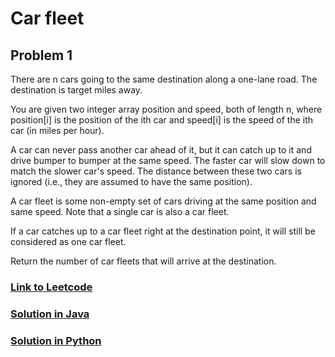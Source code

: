 # Car fleet

## Problem 1

There are n cars going to the same destination along a one-lane road. The destination is target miles away.

You are given two integer array position and speed, both of length n, where position\[i\] is the position of the ith car and speed\[i\] is the speed of the ith car (in miles per hour).

A car can never pass another car ahead of it, but it can catch up to it and drive bumper to bumper at the same speed. The faster car will slow down to match the slower car's speed. The distance between these two cars is ignored (i.e., they are assumed to have the same position).

A car fleet is some non-empty set of cars driving at the same position and same speed. Note that a single car is also a car fleet.

If a car catches up to a car fleet right at the destination point, it will still be considered as one car fleet.

Return the number of car fleets that will arrive at the destination.

### [Link to Leetcode](https://leetcode.com/problems/car-fleet/)
### [Solution in Java](Solution.java#L6)
### [Solution in Python](solution.py#L3)

